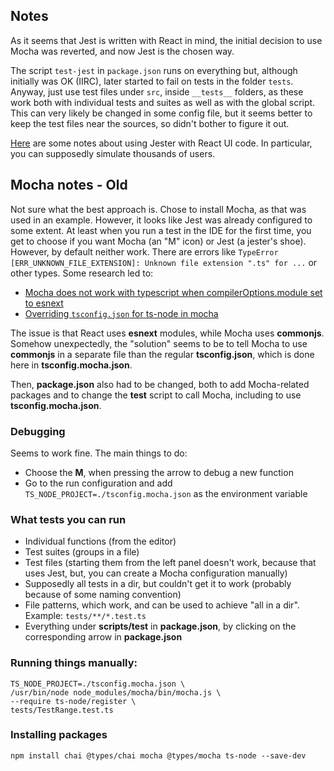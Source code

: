 ## Notes
              
As it seems that Jest is written with React in mind, the initial decision to use
Mocha was reverted, and now Jest is the chosen way.
 
The script `test-jest` in `package.json` runs on everything but, although initially 
was OK (IIRC), later started to fail on tests in the folder `tests`. Anyway, just
use test files under `src`, inside `__tests__` folders, as these work both with
individual tests and suites as well as with the global script. This can very
likely be changed in some config file, but it seems better to keep the test files 
near the sources, so didn't bother to figure it out.

[Here](https://maous.medium.com/setup-testing-environment-for-react-typescript-with-jest-1f5eb453aa2)
are some notes about using Jester with React UI code. In particular, you can 
supposedly simulate thousands of users.

## Mocha notes - Old 

Not sure what the best approach is. Chose to install Mocha, as that was used in 
an example. However, it looks like Jest was already configured to some extent. At least
when you run a test in the IDE for the first time, you get to choose if you want 
Mocha (an "M" icon) or Jest (a jester's shoe). However, by default neither work. There 
are errors like `TypeError [ERR_UNKNOWN_FILE_EXTENSION]: Unknown file extension ".ts" for ...`
or other types. Some research led to:
 * [Mocha does not work with typescript when compilerOptions.module set to esnext](https://github.com/mochajs/mocha/issues/4919)
 * [Overriding `tsconfig.json` for ts-node in mocha](https://stackoverflow.com/questions/40635956/overriding-tsconfig-json-for-ts-node-in-mocha#comment103202638_44343768)

The issue is that React uses **esnext** modules, while Mocha uses **commonjs**. Somehow 
unexpectedly, the "solution" seems to be to tell Mocha to use **commonjs** in a
separate file than the regular **tsconfig.json**, which is done here in
**tsconfig.mocha.json**.

Then, **package.json** also had to be changed, both to add Mocha-related packages
and to change the **test** script to call Mocha, including to use **tsconfig.mocha.json**.

### Debugging
Seems to work fine. The main things to do:
 * Choose the **M**, when pressing the arrow to debug a new function
 * Go to the run configuration and add `TS_NODE_PROJECT=./tsconfig.mocha.json` 
    as the environment variable

### What tests you can run
 * Individual functions (from the editor)
 * Test suites (groups in a file)
 * Test files (starting them from the left panel doesn't work, because that uses Jest,
   but, you can create a Mocha configuration manually)
 * Supposedly all tests in a dir, but couldn't get it to work (probably because of some 
    naming convention)
 * File patterns, which work, and can be used to achieve "all in a dir". Example:
    `tests/**/*.test.ts`
 * Everything under **scripts/test** in **package.json**, by clicking on the corresponding
    arrow in **package.json**

### Running things manually:
```
TS_NODE_PROJECT=./tsconfig.mocha.json \ 
/usr/bin/node node_modules/mocha/bin/mocha.js \ 
--require ts-node/register \ 
tests/TestRange.test.ts
```

### Installing packages
`npm install chai @types/chai mocha @types/mocha ts-node --save-dev`
